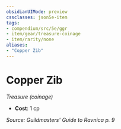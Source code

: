 ```yaml
---
obsidianUIMode: preview
cssclasses: json5e-item
tags:
- compendium/src/5e/ggr
- item/gear/treasure-coinage
- item/rarity/none
aliases: 
- "Copper Zib"
---
```

# Copper Zib
*Treasure (coinage)*  

- **Cost**: 1 cp

*Source: Guildmasters' Guide to Ravnica p. 9*